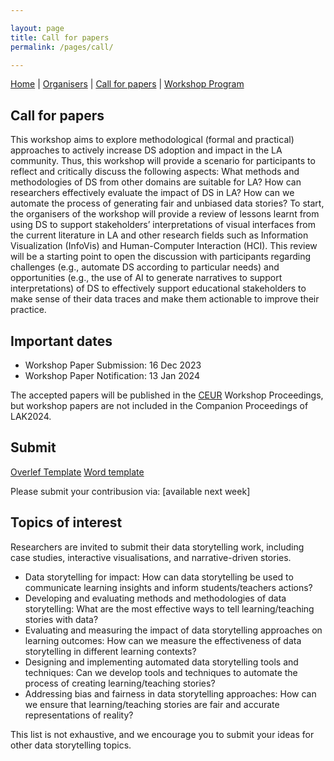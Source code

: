 ```yaml
---

layout: page
title: Call for papers
permalink: /pages/call/

---
```


[Home]({{site.baseurl}}/pages/index) | [Organisers]({{site.baseurl}}/pages/about) | [Call for papers]({{site.baseurl}}/pages/call) | [Workshop Program]({{site.baseurl}}/pages/program)

## Call for papers

This workshop aims to explore methodological (formal and practical) approaches to actively increase 
DS adoption and impact in the LA community. Thus, this workshop will provide a scenario for 
participants to reflect and critically discuss the following aspects:  What methods and 
methodologies of DS from other domains are suitable for LA? How can researchers effectively 
evaluate the impact of DS in LA? How can we automate the process of generating fair and unbiased 
data stories? To start, the organisers of the workshop will provide a review of lessons learnt from 
using DS to support stakeholders’ interpretations of visual interfaces from the current literature 
in LA and other research fields such as Information Visualization (InfoVis) and Human-Computer 
Interaction (HCI). This review will be a starting point to open the discussion with participants 
regarding challenges (e.g., automate DS according to particular needs) and opportunities (e.g., the 
use of AI to generate narratives to support interpretations) of DS to effectively support 
educational stakeholders to make sense of their data traces and make them actionable to improve 
their practice. 

## Important dates

- Workshop Paper Submission: 16 Dec 2023
- Workshop Paper Notification: 13 Jan 2024

The accepted papers will be published in the [CEUR](https://ceur-ws.org/) Workshop Proceedings, but workshop papers are not included in the Companion Proceedings of LAK2024.

## Submit


[Overlef Template](https://www.overleaf.com/latex/templates/template-for-submissions-to-ceur-workshop-proceedings-ceur-ws-dot-org/wqyfdgftmcfw)
[Word template](/pages/CEUR-Template-1col.pdf)  

Please submit your contribusion via: [available next week]
 
## Topics of interest

Researchers are invited to submit their data storytelling work, including case studies, interactive visualisations, and narrative-driven stories.

- Data storytelling for impact: How can data storytelling be used to communicate learning insights and inform students/teachers actions?
- Developing and evaluating methods and methodologies of data storytelling: What are the most effective ways to tell learning/teaching stories with data?
- Evaluating and measuring the impact of data storytelling approaches on learning outcomes: How can we measure the effectiveness of data storytelling in different learning contexts?
- Designing and implementing automated data storytelling tools and techniques: Can we develop tools and techniques to automate the process of creating learning/teaching stories?
- Addressing bias and fairness in data storytelling approaches: How can we ensure that learning/teaching stories are fair and accurate representations of reality?

This list is not exhaustive, and we encourage you to submit your ideas for other data storytelling topics.
